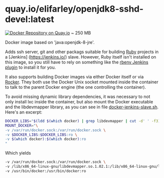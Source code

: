 # quay.io/elifarley/openjdk8-sshd-devel:latest
[![Docker Repository on Quay.io](https://quay.io/repository/elifarley/openjdk8-sshd-devel/status "Docker Repository on Quay.io")](https://quay.io/repository/elifarley/openjdk8-sshd-devel) ~ 250 MB



Docker image based on 'java:openjdk-8-jre'.

Adds ssh server, git and other packags suitable for building [Ruby](https://www.ruby-lang.org/en/) projects in a [Jenkins] (https://jenkins.io/) slave.
However, Ruby itself isn't installed on this image, so you still have to rely on something like the [rbenv Jenkins plugin](https://wiki.jenkins-ci.org/display/JENKINS/Rbenv+Plugin) to install it for you.

It also supports building Docker images via either Docker itself or via [Rocker](http://tech.grammarly.com/blog/posts/Making-Docker-Rock-at-Grammarly.html). They both use the Docker Unix socket mounted inside the container to talk to the parent Docker engine (the one controlling the container).

To avoid missing dynamic library dependencies, it was necessary to not only install lxc inside the container, but also mount the Docker executable and the libdevmapper library, as you can see in file [docker-jenkins-slave.sh](docker-jenkins-slave.sh).
Here's an excerpt:

```bash
DOCKER_LIBS="$(ldd $(which docker) | grep libdevmapper | cut -d' ' -f3)"
MOUNT_DOCKER="\
-v /var/run/docker.sock:/var/run/docker.sock \
-v $DOCKER_LIBS:$DOCKER_LIBS:ro \
-v $(which docker):$(which docker):ro
"
```

Which yields
```bash
-v /var/run/docker.sock:/var/run/docker.sock \
-v /lib/x86_64-linux-gnu/libdevmapper.so.1.02.1:/lib/x86_64-linux-gnu/libdevmapper.so.1.02.1:ro \
-v /usr/bin/docker:/usr/bin/docker:ro
```
